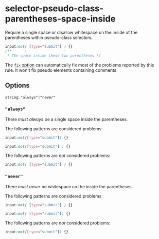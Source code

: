 # selector-pseudo-class-parentheses-space-inside

Require a single space or disallow whitespace on the inside of the parentheses within pseudo-class selectors.

<!-- prettier-ignore -->
```css
input:not( [type="submit"] ) {}
/**      ↑                 ↑
 * The space inside these two parentheses */
```

The [`fix` option](https://github.com/stylelint/stylelint/tree/14.16.1/docs/user-guide/usage/options.md#fix) can automatically fix most of the problems reported by this rule. It won't fix pseudo elements containing comments.

## Options

`string`: `"always"|"never"`

### `"always"`

There _must always_ be a single space inside the parentheses.

The following patterns are considered problems:

<!-- prettier-ignore -->
```css
input:not([type="submit"]) {}
```

<!-- prettier-ignore -->
```css
input:not([type="submit"] ) {}
```

The following patterns are _not_ considered problems:

<!-- prettier-ignore -->
```css
input:not( [type="submit"] ) {}
```

### `"never"`

There _must never_ be whitespace on the inside the parentheses.

The following patterns are considered problems:

<!-- prettier-ignore -->
```css
input:not( [type="submit"] ) {}
```

<!-- prettier-ignore -->
```css
input:not( [type="submit"]) {}
```

The following patterns are _not_ considered problems:

<!-- prettier-ignore -->
```css
input:not([type="submit"]) {}
```
